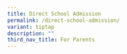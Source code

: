 ```yaml
---
title: Direct School Admission
permalink: /direct-school-admission/
variant: tiptap
description: ""
third_nav_title: For Parents
---
```

